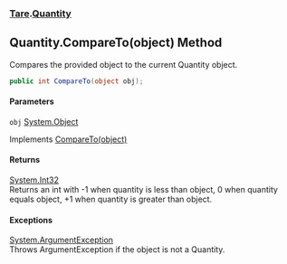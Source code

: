 ### [Tare](Tare.md 'Tare').[Quantity](Tare.Quantity.md 'Tare.Quantity')

## Quantity.CompareTo(object) Method

Compares the provided object to the current Quantity object.

```csharp
public int CompareTo(object obj);
```
#### Parameters

<a name='Tare.Quantity.CompareTo(object).obj'></a>

`obj` [System.Object](https://docs.microsoft.com/en-us/dotnet/api/System.Object 'System.Object')

Implements [CompareTo(object)](https://docs.microsoft.com/en-us/dotnet/api/System.IComparable.CompareTo#System_IComparable_CompareTo_System_Object_ 'System.IComparable.CompareTo(System.Object)')

#### Returns
[System.Int32](https://docs.microsoft.com/en-us/dotnet/api/System.Int32 'System.Int32')  
Returns an int with -1 when quantity is less than object, 0 when quantity equals object, +1 when quantity is greater than object.

#### Exceptions

[System.ArgumentException](https://docs.microsoft.com/en-us/dotnet/api/System.ArgumentException 'System.ArgumentException')  
Throws ArgumentException if the object is not a Quantity.